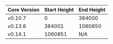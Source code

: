 | Core Version | Start Height | End Height |
| ------------ | ------------ | ---------- |
| v0.10.7      | 0            | 384000     |
| v0.13.6      | 384001       | 1060850    |
| v0.14.1      | 1060851      | N/A        |
